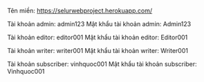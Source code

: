 Tên miền: https://selurwebproject.herokuapp.com/

Tài khoản admin: admin123
Mật khẩu tài khoản admin: Admin123

Tài khoản editor: editor001
Mật khẩu tài khoản editor: Editor001

Tài khoản writer: writer001
Mật khẩu tài khoản writer: Writer001

Tài khoản subscriber: vinhquoc001
Mật khẩu tài khoản subscriber: Vinhquoc001









